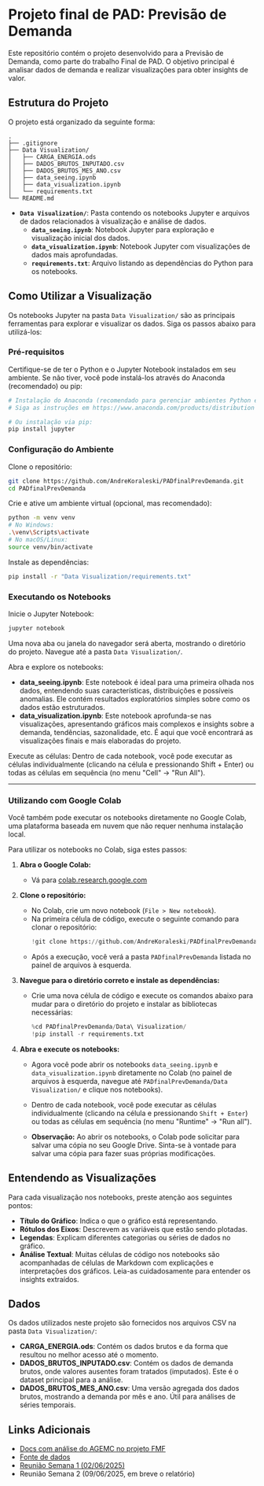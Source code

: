 # Projeto final de PAD: Previsão de Demanda

Este repositório contém o projeto desenvolvido para a Previsão de Demanda, como parte do trabalho Final de PAD. O objetivo principal é analisar dados de demanda e realizar visualizações para obter insights de valor.

## Estrutura do Projeto

O projeto está organizado da seguinte forma:

```
.
├── .gitignore
├── Data Visualization/
│   ├── CARGA_ENERGIA.ods
│   ├── DADOS_BRUTOS_INPUTADO.csv
│   ├── DADOS_BRUTOS_MES_ANO.csv
│   ├── data_seeing.ipynb
│   ├── data_visualization.ipynb
│   └── requirements.txt
└── README.md
```

- **`Data Visualization/`**: Pasta contendo os notebooks Jupyter e arquivos de dados relacionados à visualização e análise de dados.
    - **`data_seeing.ipynb`**: Notebook Jupyter para exploração e visualização inicial dos dados.
    - **`data_visualization.ipynb`**: Notebook Jupyter com visualizações de dados mais aprofundadas.
    - **`requirements.txt`**: Arquivo listando as dependências do Python para os notebooks.

## Como Utilizar a Visualização

Os notebooks Jupyter na pasta `Data Visualization/` são as principais ferramentas para explorar e visualizar os dados. Siga os passos abaixo para utilizá-los:

### Pré-requisitos

Certifique-se de ter o Python e o Jupyter Notebook instalados em seu ambiente. Se não tiver, você pode instalá-los através do Anaconda (recomendado) ou pip:

```bash
# Instalação do Anaconda (recomendado para gerenciar ambientes Python e Jupyter)
# Siga as instruções em https://www.anaconda.com/products/distribution

# Ou instalação via pip:
pip install jupyter
```

### Configuração do Ambiente

Clone o repositório:

```bash
git clone https://github.com/AndreKoraleski/PADfinalPrevDemanda.git
cd PADfinalPrevDemanda
```

Crie e ative um ambiente virtual (opcional, mas recomendado):

```bash
python -m venv venv
# No Windows:
.\venv\Scripts\activate
# No macOS/Linux:
source venv/bin/activate
```

Instale as dependências:

```bash
pip install -r "Data Visualization/requirements.txt"
```

### Executando os Notebooks

Inicie o Jupyter Notebook:

```bash
jupyter notebook
```

Uma nova aba ou janela do navegador será aberta, mostrando o diretório do projeto. Navegue até a pasta `Data Visualization/`.

Abra e explore os notebooks:

- **data_seeing.ipynb**: Este notebook é ideal para uma primeira olhada nos dados, entendendo suas características, distribuições e possíveis anomalias. Ele contém resultados exploratórios simples sobre como os dados estão estruturados.
- **data_visualization.ipynb**: Este notebook aprofunda-se nas visualizações, apresentando gráficos mais complexos e insights sobre a demanda, tendências, sazonalidade, etc. É aqui que você encontrará as visualizações finais e mais elaboradas do projeto.

Execute as células: Dentro de cada notebook, você pode executar as células individualmente (clicando na célula e pressionando Shift + Enter) ou todas as células em sequência (no menu "Cell" -> "Run All").

---

### Utilizando com Google Colab

Você também pode executar os notebooks diretamente no Google Colab, uma plataforma baseada em nuvem que não requer nenhuma instalação local.

Para utilizar os notebooks no Colab, siga estes passos:

1.  **Abra o Google Colab:**
    * Vá para [colab.research.google.com](https://colab.research.google.com/)

2.  **Clone o repositório:**
    * No Colab, crie um novo notebook (`File > New notebook`).
    * Na primeira célula de código, execute o seguinte comando para clonar o repositório:
        ```python
        !git clone https://github.com/AndreKoraleski/PADfinalPrevDemanda.git
        ```
    * Após a execução, você verá a pasta `PADfinalPrevDemanda` listada no painel de arquivos à esquerda.

3.  **Navegue para o diretório correto e instale as dependências:**
    * Crie uma nova célula de código e execute os comandos abaixo para mudar para o diretório do projeto e instalar as bibliotecas necessárias:
        ```python
        %cd PADfinalPrevDemanda/Data\ Visualization/
        !pip install -r requirements.txt
        ```

4.  **Abra e execute os notebooks:**
    * Agora você pode abrir os notebooks `data_seeing.ipynb` e `data_visualization.ipynb` diretamente no Colab (no painel de arquivos à esquerda, navegue até `PADfinalPrevDemanda/Data Visualization/` e clique nos notebooks).
    * Dentro de cada notebook, você pode executar as células individualmente (clicando na célula e pressionando `Shift + Enter`) ou todas as células em sequência (no menu "Runtime" -> "Run all").

    * **Observação:** Ao abrir os notebooks, o Colab pode solicitar para salvar uma cópia no seu Google Drive. Sinta-se à vontade para salvar uma cópia para fazer suas próprias modificações.

## Entendendo as Visualizações

Para cada visualização nos notebooks, preste atenção aos seguintes pontos:

- **Título do Gráfico**: Indica o que o gráfico está representando.
- **Rótulos dos Eixos**: Descrevem as variáveis que estão sendo plotadas.
- **Legendas**: Explicam diferentes categorias ou séries de dados no gráfico.
- **Análise Textual**: Muitas células de código nos notebooks são acompanhadas de células de Markdown com explicações e interpretações dos gráficos. Leia-as cuidadosamente para entender os insights extraídos.

## Dados

Os dados utilizados neste projeto são fornecidos nos arquivos CSV na pasta `Data Visualization/`:

- **CARGA_ENERGIA.ods**: Contém os dados brutos e da forma que resultou no melhor acesso até o momento.
- **DADOS_BRUTOS_INPUTADO.csv**: Contém os dados de demanda brutos, onde valores ausentes foram tratados (imputados). Este é o dataset principal para a análise.
- **DADOS_BRUTOS_MES_ANO.csv**: Uma versão agregada dos dados brutos, mostrando a demanda por mês e ano. Útil para análises de séries temporais.

## Links Adicionais

- [Docs com análise do AGEMC no projeto FMF](https://docs.google.com/document/d/1PPNHQCxLLV-mb5vX07GgL9dPnaOQVnEGOMxIwyFBJX4/edit?usp=sharing)
- [Fonte de dados](https://dados.ons.org.br/dataset/carga-energia)
- [Reunião Semana 1 (02/06/2025)](https://docs.google.com/document/d/1S8HmkO4C1JfwL6B_pDNTo4M_6as4lxON-TS3fyrHrns/edit?usp=sharing)
- Reunião Semana 2 (09/06/2025, em breve o relatório)

